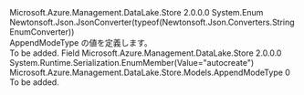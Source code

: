 <Type Name="AppendModeType" FullName="Microsoft.Azure.Management.DataLake.Store.Models.AppendModeType">
  <TypeSignature Language="C#" Value="public enum AppendModeType" />
  <TypeSignature Language="ILAsm" Value=".class public auto ansi sealed AppendModeType extends System.Enum" />
  <TypeSignature Language="DocId" Value="T:Microsoft.Azure.Management.DataLake.Store.Models.AppendModeType" />
  <TypeSignature Language="VB.NET" Value="Public Enum AppendModeType" />
  <TypeSignature Language="F#" Value="type AppendModeType = " />
  <AssemblyInfo>
    <AssemblyName>Microsoft.Azure.Management.DataLake.Store</AssemblyName>
    <AssemblyVersion>2.0.0.0</AssemblyVersion>
  </AssemblyInfo>
  <Base>
    <BaseTypeName>System.Enum</BaseTypeName>
  </Base>
  <Attributes>
    <Attribute>
      <AttributeName>Newtonsoft.Json.JsonConverter(typeof(Newtonsoft.Json.Converters.StringEnumConverter))</AttributeName>
    </Attribute>
  </Attributes>
  <Docs>
    <summary>
            AppendModeType の値を定義します。
            </summary>
    <remarks>To be added.</remarks>
  </Docs>
  <Members>
    <Member MemberName="Autocreate">
      <MemberSignature Language="C#" Value="Autocreate" />
      <MemberSignature Language="ILAsm" Value=".field public static literal valuetype Microsoft.Azure.Management.DataLake.Store.Models.AppendModeType Autocreate = int32(0)" />
      <MemberSignature Language="DocId" Value="F:Microsoft.Azure.Management.DataLake.Store.Models.AppendModeType.Autocreate" />
      <MemberSignature Language="VB.NET" Value="Autocreate" />
      <MemberSignature Language="F#" Value="Autocreate = 0" Usage="Microsoft.Azure.Management.DataLake.Store.Models.AppendModeType.Autocreate" />
      <MemberType>Field</MemberType>
      <AssemblyInfo>
        <AssemblyName>Microsoft.Azure.Management.DataLake.Store</AssemblyName>
        <AssemblyVersion>2.0.0.0</AssemblyVersion>
      </AssemblyInfo>
      <Attributes>
        <Attribute>
          <AttributeName>System.Runtime.Serialization.EnumMember(Value="autocreate")</AttributeName>
        </Attribute>
      </Attributes>
      <ReturnValue>
        <ReturnType>Microsoft.Azure.Management.DataLake.Store.Models.AppendModeType</ReturnType>
      </ReturnValue>
      <MemberValue>0</MemberValue>
      <Docs>
        <summary>To be added.</summary>
      </Docs>
    </Member>
  </Members>
</Type>